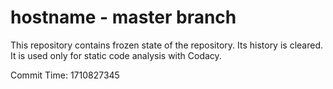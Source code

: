 # hostname - master branch

This repository contains frozen state of the repository.
Its history is cleared. It is used only for static code
analysis with Codacy.

Commit Time: 1710827345